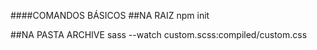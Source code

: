 ####COMANDOS BÁSICOS
  ##NA RAIZ
  npm init

  ##NA PASTA ARCHIVE
  sass --watch custom.scss:compiled/custom.css 